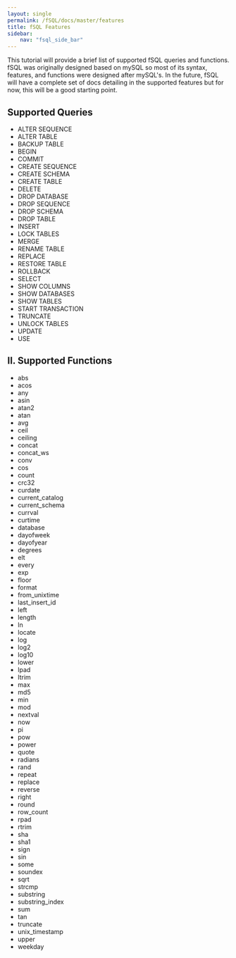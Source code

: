 ```yaml
---
layout: single
permalink: /fSQL/docs/master/features
title: fSQL Features
sidebar:
    nav: "fsql_side_bar"
---
```


<p>This tutorial will provide a brief list of supported fSQL queries and functions.
fSQL was originally designed based on mySQL so most of its syntax, features,
and functions were designed after mySQL's.  In the future, fSQL will have a complete
set of docs detailing in the supported features but for now, this will be a good
starting point.</p>

## Supported Queries

* ALTER SEQUENCE
* ALTER TABLE
* BACKUP TABLE
* BEGIN
* COMMIT
* CREATE SEQUENCE
* CREATE SCHEMA
* CREATE TABLE
* DELETE
* DROP DATABASE
* DROP SEQUENCE
* DROP SCHEMA
* DROP TABLE
* INSERT
* LOCK TABLES
* MERGE
* RENAME TABLE
* REPLACE
* RESTORE TABLE
* ROLLBACK
* SELECT
* SHOW COLUMNS
* SHOW DATABASES
* SHOW TABLES
* START TRANSACTION
* TRUNCATE
* UNLOCK TABLES
* UPDATE
* USE


## II. Supported Functions

* abs
* acos
* any
* asin
* atan2
* atan
* avg
* ceil
* ceiling
* concat
* concat_ws
* conv
* cos
* count
* crc32
* curdate
* current_catalog
* current_schema
* currval
* curtime
* database
* dayofweek
* dayofyear
* degrees
* elt
* every
* exp
* floor
* format
* from_unixtime
* last_insert_id
* left
* length
* ln
* locate
* log
* log2
* log10
* lower
* lpad
* ltrim
* max
* md5
* min
* mod
* nextval
* now
* pi
* pow
* power
* quote
* radians
* rand
* repeat
* replace
* reverse
* right
* round
* row_count
* rpad
* rtrim
* sha
* sha1
* sign
* sin
* some
* soundex
* sqrt
* strcmp
* substring
* substring_index
* sum
* tan
* truncate
* unix_timestamp
* upper
* weekday
